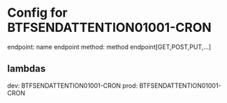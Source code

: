 # Config for BTFSENDATTENTION01001-CRON

endpoint: name endpoint
method: method endpoint[GET,POST,PUT,...]

## lambdas
dev: BTFSENDATTENTION01001-CRON
prod: BTFSENDATTENTION01001-CRON

